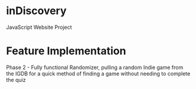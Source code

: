 # inDiscovery
JavaScript Website Project

# Feature Implementation

Phase 2 - Fully functional Randomizer, pulling a random Indie game from the IGDB for a quick method of finding a game without needing to complete the quiz
